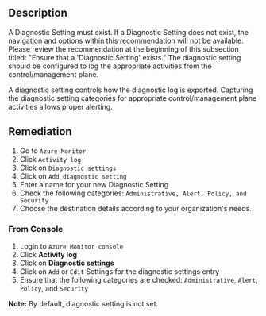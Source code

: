 ## Description

A Diagnostic Setting must exist. If a Diagnostic Setting does not exist, the navigation and options within this recommendation will not be available. Please review the recommendation at the beginning of this subsection titled: "Ensure that a 'Diagnostic Setting' exists."
The diagnostic setting should be configured to log the appropriate activities from the control/management plane.

A diagnostic setting controls how the diagnostic log is exported. Capturing the diagnostic setting categories for appropriate control/management plane activities allows proper alerting.

## Remediation

  1. Go to `Azure Monitor`
  2. Click `Activity log`
  3. Click on `Diagnostic settings`
  4. Click on `Add diagnostic setting`
  5. Enter a name for your new Diagnostic Setting
  6. Check the following categories: `Administrative, Alert, Policy, and Security`
  7. Choose the destination details according to your organization's needs.

### From Console

  1. Login to `Azure Monitor console`
  2. Click **Activity log**
  3. Click on **Diagnostic settings**
  4. Click on `Add` or `Edit` Settings for the diagnostic settings entry
  5. Ensure that the following categories are checked: `Administrative`, `Alert`, `Policy`, and `Security`

**Note:** By default, diagnostic setting is not set.
